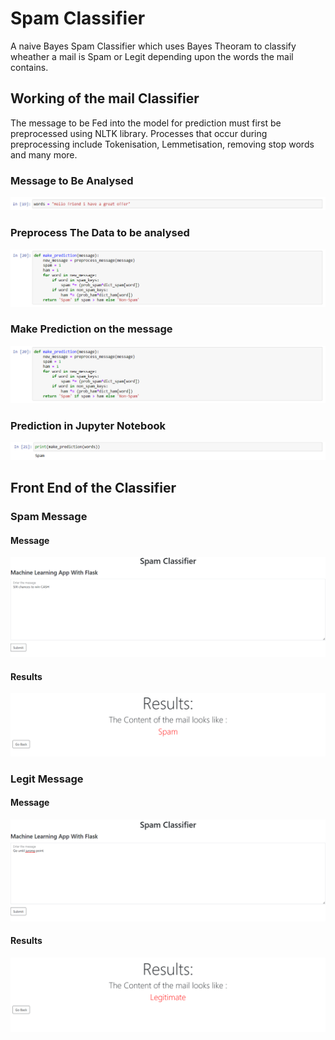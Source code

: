 # Spam Classifier
A naive Bayes Spam Classifier which uses Bayes Theoram to classify wheather a mail is Spam or Legit depending upon the words the mail contains.

## Working of the mail Classifier

The message to be Fed into the model for prediction must first be preprocessed using NLTK library. Processes that occur during preprocessing include Tokenisation, Lemmetisation, removing stop words and many more.

### Message to Be Analysed

![alt text](images\message.PNG)

### Preprocess The Data to be analysed

![alt text](images\make_prediction.PNG)

### Make Prediction on the message
![alt text](images\make_prediction.PNG)

### Prediction in Jupyter Notebook
![alt text](images\prediction.PNG)

## Front End of the Classifier

### Spam Message

#### Message

![alt text](images\spamFrontEnd.PNG)

#### Results

![alt text](images\spamResults.PNG)

### Legit Message

#### Message

![alt text](images\frontEnd.PNG)

#### Results

![alt text](images\hamResults.PNG)